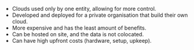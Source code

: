 - Clouds used only by one entity, allowing for more control. 
- Developed and deployed for a private organisation that build their own cloud. 
- More expensive and has the least amount of benefits. 
- Can be hosted on site, and the data is not colocated. 
- Can have high upfront costs (hardware, setup, upkeep). 